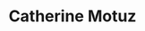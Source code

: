 ---
category: Alumni
layout: lab_member
photo: placeholder.png
social: {}
title: Catherine Motuz
---